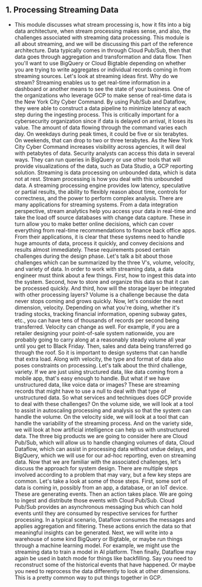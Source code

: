 ## 1. Processing Streaming Data

* This module discusses what stream processing is, how it fits into a big data architecture, when stream processing makes sense, and also, the challenges associated with streaming data processing. This module is all about streaming, and we will be discussing this part of the reference architecture. Data typically comes in through Cloud Pub/Sub, then that data goes through aggregation and transformation and data flow. Then you'll want to use BigQuery or Cloud Bigtable depending on whether you are trying to write aggregates or individual records coming in from streaming sources. Let's look at streaming ideas first. Why do we stream? Streaming enables us to get real-time information in a dashboard or another means to see the state of your business. One of the organizations who leverage GCP to make sense of real-time data is the New York City Cyber Command. By using Pub/Sub and Dataflow, they were able to construct a data pipeline to minimize latency at each step during the ingesting process. This is critically important for a cybersecurity organization since if data is delayed on arrival, it loses its value. The amount of data flowing through the command varies each day. On weekdays during peak times, it could be five or six terabytes. On weekends, that can drop to two or three terabytes. As the New York City Cyber Command increases visibility across agencies, it will deal with petabytes of data. Security analysts can access this data in several ways. They can run queries in BigQuery or use other tools that will provide visualizations of the data, such as Data Studio, a GCP reporting solution. Streaming is data processing on unbounded data, which is data not at rest. Stream processing is how you deal with this unbounded data. A streaming processing engine provides low latency, speculative or partial results, the ability to flexibly reason about time, controls for correctness, and the power to perform complex analysis. There are many applications for streaming systems. From a data integration perspective, stream analytics help you access your data in real-time and take the load off source databases with change data capture. These in turn allow you to make better online decisions, which can cover everything from real-time recommendations to finance back office apps. From their applications, it is clear that these systems need to handle huge amounts of data, process it quickly, and convey decisions and results almost immediately. These requirements posed certain challenges during the design phase. Let's talk a bit about those challenges which can be summarized by the three V's, volume, velocity, and variety of data. In order to work with streaming data, a data engineer must think about a few things. First, how to ingest this data into the system. Second, how to store and organize this data so that it can be processed quickly. And third, how will the storage layer be integrated with other processing layers? Volume is a challenge because the data never stops coming and grows quickly. Now, let's consider the next dimension, velocity. Depending on what you're doing, whether it's trading stocks, tracking financial information, opening subway gates, etc., you can have tens of thousands of records per second being transferred. Velocity can change as well. For example, if you are a retailer designing your point-of-sale system nationwide, you are probably going to carry along at a reasonably steady volume all year until you get to Black Friday. Then, sales and data being transferred go through the roof. So it is important to design systems that can handle that extra load. Along with velocity, the type and format of data also poses constraints on processing. Let's talk about the third challenge, variety. If we are just using structured data, like data coming from a mobile app, that's easy enough to handle. But what if we have unstructured data, like voice data or images? These are streaming records that might have to use a null to deal with that type of unstructured data. So what services and techniques does GCP provide to deal with these challenges? On the volume side, we will look at a tool to assist in autoscaling processing and analysis so that the system can handle the volume. On the velocity side, we will look at a tool that can handle the variability of the streaming process. And on the variety side, we will look at how artificial intelligence can help us with unstructured data. The three big products we are going to consider here are Cloud Pub/Sub, which will allow us to handle changing volumes of data, Cloud Dataflow, which can assist in processing data without undue delays, and BigQuery, which we will use for our ad-hoc reporting, even on streaming data. Now that we are familiar with the associated challenges, let's discuss the approach for system design. There are multiple steps involved according to a problem that may vary, but a few key steps are common. Let's take a look at some of those steps. First, some sort of data is coming in, possibly from an app, a database, or an IoT device. These are generating events. Then an action takes place. We are going to ingest and distribute those events with Cloud Pub/Sub. Cloud Pub/Sub provides an asynchronous messaging bus which can hold events until they are consumed by respective services for further processing. In a typical scenario, Dataflow consumes the messages and applies aggregation and filtering. These actions enrich the data so that meaningful insights can be generated. Next, we will write into a warehouse of some kind BigQuery or Bigtable, or maybe run things through a machine learning model. For example, we might use the streaming data to train a model in AI platform. Then finally, Dataflow may again be used in batch mode for things like backfilling. Say you need to reconstruct some of the historical events that have happened. Or maybe you need to reprocess the data differently to look at other dimensions. This is a pretty common way to put things together in GCP.
